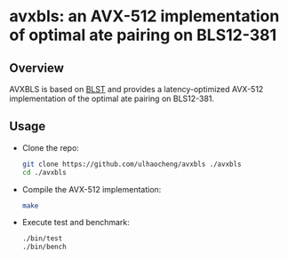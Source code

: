 # avxbls: an AVX-512 implementation of optimal ate pairing on BLS12-381

<!--- ==================================================================== --->

## Overview 

AVXBLS is based on [BLST](https://github.com/supranational/blst) and provides a
latency-optimized AVX-512 implementation of the optimal ate pairing on
BLS12-381. 

<!--- ==================================================================== --->

## Usage 

- Clone the repo:

  ```sh
  git clone https://github.com/ulhaocheng/avxbls ./avxbls
  cd ./avxbls
  ```

- Compile the AVX-512 implementation: 

  ```sh
  make
  ```

- Execute test and benchmark: 

  ```sh
  ./bin/test
  ./bin/bench
  ```

<!--- ==================================================================== --->